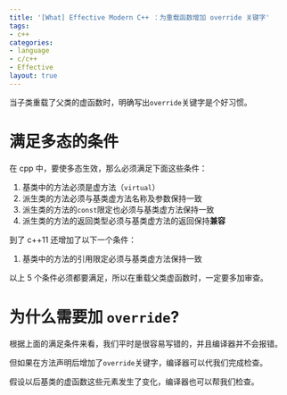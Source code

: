 ```yaml
---
title: '[What] Effective Modern C++ ：为重载函数增加 override 关键字'
tags: 
- c++
categories: 
- language
- c/c++
- Effective
layout: true
---
```

当子类重载了父类的虚函数时，明确写出`override`关键字是个好习惯。
<!--more-->

# 满足多态的条件

在 cpp 中，要使多态生效，那么必须满足下面这些条件：

1. 基类中的方法必须是虚方法（`virtual`）
2. 派生类的方法必须与基类虚方法名称及参数保持一致
3. 派生类的方法的`const`限定也必须与基类虚方法保持一致
4. 派生类的方法的返回类型必须与基类虚方法的返回保持**兼容**

到了 c++11 还增加了以下一个条件：

1. 基类中的方法的引用限定必须与基类虚方法保持一致

以上 5 个条件必须都要满足，所以在重载父类虚函数时，一定要多加审查。

# 为什么需要加 `override`?

根据上面的满足条件来看，我们平时是很容易写错的，并且编译器并不会报错。

但如果在方法声明后增加了`override`关键字，编译器可以代我们完成检查。

假设以后基类的虚函数这些元素发生了变化，编译器也可以帮我们检查。